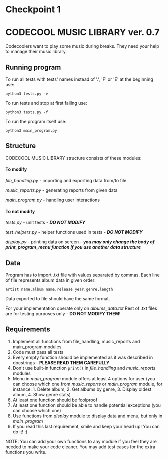 ﻿# Checkpoint 1

# CODECOOL MUSIC LIBRARY ver. 0.7

Codecoolers want to play some music during breaks. They need your help to manage their music library.

## Running program

To run all tests with tests' names instead of '.', 'F' or 'E' at the beginning use:

`python3 tests.py -v`

To run tests and stop at first failing use:

`python3 tests.py -f`

To run the program itself use:

`python3 main_program.py`



## Structure

CODECOOL MUSIC LIBRARY structure consists of these modules:

#### To modify

_file_handling.py_ - importing and exporting data from/to file

_music_reports.py_ - generating reports from given data

_main_program.py_ - handling user interactions

#### To not modify

_tests.py_ - unit tests - ***DO NOT MODIFY***

_test_helpers.py_ - helper functions used in tests - ***DO NOT MODIFY***

_display.py_ - printing data on screen - ***you may only change the body of print_program_menu function if you use another data structure***


## Data

Program has to import .txt file with values separated by commas. Each line of file represents album data in given order:

`artist name,album name,release year,genre,length`

Data exported to file should have the same format.

For your implementation operate only on _albums_data.txt_ Rest of .txt files are for testing purposes only - **DO NOT MODIFY THEM!**


## Requirements

1. Implement all functions from file_handling, music_reports and main_program modules
2. Code must pass all tests
3. Every empty function should be implemented as it was described in docstrings - **PLEASE READ THEM CAREFULLY**
4. Don't use built-in function `print()` in _file_handling_ and _music_reports_ modules
5. Menu in _main_program_ module offers at least 4 options for user (you can choose which one from _music_reports_ or _main_program_ module, for instance: 1. Delete album, 2. Get albums by genre,  3. Display oldest album, 4. Show genre stats)
6. At least one function should be foolproof
7. At least one function should be able to handle potential exceptions (you can choose which one)
8. Use functions from _display_ module to display data and menu, but only in _main_program_
9. If you read this last requirement, smile and keep your head up! You can do it! :)

NOTE:
You can add your own functions to any module if you feel they are needed to make your code cleaner.
You may add test cases for the extra functions you write.

